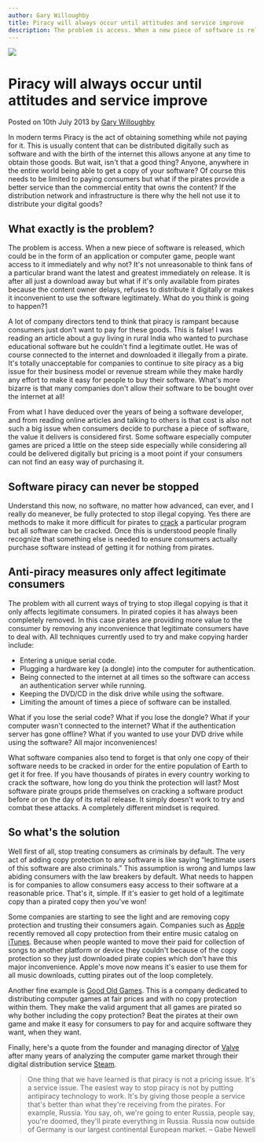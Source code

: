 ```yaml
---
author: Gary Willoughby
title: Piracy will always occur until attitudes and service improve
description: The problem is access. When a new piece of software is released, which could be in the form of an application or computer game, people want access to it immediately and why not?
---
```


![](/nomad.uk.net/articles/images/piracy-will-always-occur-until-attitudes-and-service-improve-banner.jpg)

# Piracy will always occur until attitudes and service improve

<time>Posted on 10th July 2013 by [Gary Willoughby](/nomad.uk.net/pages/about.html)</time>

In modern terms Piracy is the act of obtaining something while not paying for it. This is usually content that can be distributed digitally such as software and with the birth of the internet this allows anyone at any time to obtain those goods. But wait, isn't that a good thing? Anyone, anywhere in the entire world being able to get a copy of your software? Of course this needs to be limited to paying consumers but what if the pirates provide a better service than the commercial entity that owns the content? If the distribution network and infrastructure is there why the hell not use it to distribute your digital goods?

## What exactly is the problem?

The problem is access. When a new piece of software is released, which could be in the form of an application or computer game, people want access to it immediately and why not? It's not unreasonable to think fans of a particular brand want the latest and greatest immediately on release. It is after all just a download away but what if it's only available from pirates because the content owner delays, refuses to distribute it digitally or makes it inconvenient to use the software legitimately. What do you think is going to happen?1

A lot of company directors tend to think that piracy is rampant because consumers just don't want to pay for these goods. This is false! I was reading an article about a guy living in rural India who wanted to purchase educational software but he couldn't find a legitimate outlet. He was of course connected to the internet and downloaded it illegally from a pirate. It's totally unacceptable for companies to continue to site piracy as a big issue for their business model or revenue stream while they make hardly any effort to make it easy for people to buy their software. What's more bizarre is that many companies don't allow their software to be bought over the internet at all!

From what I have deduced over the years of being a software developer, and from reading online articles and talking to others is that cost is also not such a big issue when consumers decide to purchase a piece of software, the value it delivers is considered first. Some software especially computer games are priced a little on the steep side especially while considering all could be delivered digitally but pricing is a moot point if your consumers can not find an easy way of purchasing it.

## Software piracy can never be stopped

Understand this now, no software, no matter how advanced, can ever, and I really do meanever, be fully protected to stop illegal copying. Yes there are methods to make it more difficult for pirates to [crack](https://en.wikipedia.org/wiki/Software_cracking) a particular program but all software can be cracked. Once this is understood people finally recognize that something else is needed to ensure consumers actually purchase software instead of getting it for nothing from pirates.

## Anti-piracy measures only affect legitimate consumers

The problem with all current ways of trying to stop illegal copying is that it only affects legitimate consumers. In pirated copies it has always been completely removed. In this case pirates are providing more value to the consumer by removing any inconvenience that legitimate consumers have to deal with. All techniques currently used to try and make copying harder include:

* Entering a unique serial code.
* Plugging a hardware key (a dongle) into the computer for authentication.
* Being connected to the internet at all times so the software can access an authentication server while running.
* Keeping the DVD/CD in the disk drive while using the software.
* Limiting the amount of times a piece of software can be installed.

What if you lose the serial code? What if you lose the dongle? What if your computer wasn't connected to the internet? What if the authentication server has gone offline? What if you wanted to use your DVD drive while using the software? All major inconveniences!

What software companies also tend to forget is that only one copy of their software needs to be cracked in order for the entire population of Earth to get it for free. If you have thousands of pirates in every country working to crack the software, how long do you think the protection will last? Most software pirate groups pride themselves on cracking a software product before or on the day of its retail release. It simply doesn't work to try and combat these attacks. A completely different mindset is required.

## So what's the solution

Well first of all, stop treating consumers as criminals by default. The very act of adding copy protection to any software is like saying “legitimate users of this software are also criminals.” This assumption is wrong and lumps law abiding consumers with the law breakers by default. What needs to happen is for companies to allow consumers easy access to their software at a reasonable price. That's it, simple. If it's easier to get hold of a legitimate copy than a pirated copy then you've won!

Some companies are starting to see the light and are removing copy protection and trusting their consumers again. Companies such as [Apple](https://en.wikipedia.org/wiki/Apple_Inc.) recently removed all copy protection from their entire music catalog on [iTunes](https://en.wikipedia.org/wiki/ITunes). Because when people wanted to move their paid for collection of songs to another platform or device they couldn't because of the copy protection so they just downloaded pirate copies which don't have this major inconvenience. Apple's move now means it's easier to use them for all music downloads, cutting pirates out of the loop completely.

Another fine example is [Good Old Games](https://www.gog.com/). This is a company dedicated to distributing computer games at fair prices and with no copy protection within them. They make the valid argument that all games are pirated so why bother including the copy protection? Beat the pirates at their own game and make it easy for consumers to pay for and acquire software they want, when they want.

Finally, here's a quote from the founder and managing director of [Valve](https://en.wikipedia.org/wiki/Valve_Corporation) after many years of analyzing the computer game market through their digital distribution service [Steam](https://en.wikipedia.org/wiki/Steam_(software)).

> One thing that we have learned is that piracy is not a pricing issue. It's a service issue. The easiest way to stop piracy is not by putting antipiracy technology to work. It's by giving those people a service that's better than what they're receiving from the pirates. For example, Russia. You say, oh, we're going to enter Russia, people say, you're doomed, they'll pirate everything in Russia. Russia now outside of Germany is our largest continental European market. – Gabe Newell
